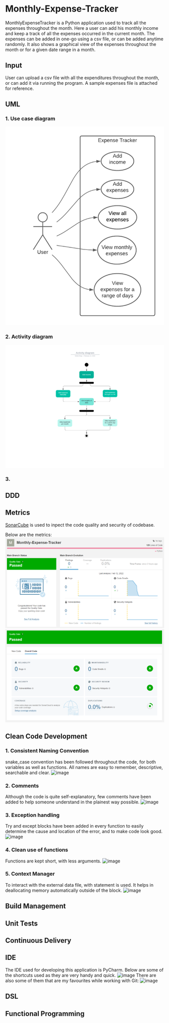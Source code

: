 # Monthly-Expense-Tracker
MonthlyExpenseTracker is a Python application used to track all the expenses throughout the month.
Here a user can add his monthly income and keep a track of all the expenses occurred in the current month.
The expenses can be added in one-go using a csv file, or can be added anytime randomly.
It also shows a graphical view of the expenses throughout the month or for a given date range in a month.

## Input
User can upload a csv file with all the expenditures throughout the month, or can add it via running the program.
A sample expenses file is attached for reference.

## UML
### 1. Use case diagram
![This is an image](https://github.com/NiloBaig/Monthly-Expense-Tracker/blob/main/Use%20case%20diagram.png)

### 2. Activity diagram
![This is an image](https://github.com/NiloBaig/Monthly-Expense-Tracker/blob/main/Activity%20diagram.png)

### 3.

## DDD
## Metrics
[SonarCube](https://sonarcloud.io/project/overview?id=NiloBaig_Monthly-Expense-Tracker) is used to inpect the code quality and security of codebase.

  Below are the metrics:
![This is an image](https://github.com/NiloBaig/Monthly-Expense-Tracker/blob/main/Sonarcube2.PNG)
![This is an image](https://github.com/NiloBaig/Monthly-Expense-Tracker/blob/main/Sonarcube1.PNG)

## Clean Code Development
### 1. Consistent Naming Convention
snake_case convention has been followed throughout the code, for both variables as well as functions. All names are easy to remember, descriptive, searchable and clear.
![image](https://user-images.githubusercontent.com/99265854/153726108-9f4e0f53-ffde-4d35-ab6a-fa110e04e745.png)
### 2. Comments
Although the code is quite self-explanatory, few comments have been added to help someone understand in the plainest way possible.
![image](https://user-images.githubusercontent.com/99265854/153726211-52e9b8b9-ceb0-405b-afff-7c4fe954240b.png)
### 3. Exception handling
Try and except blocks have been added in every function to easily determine the cause and location of the error, and to make code look good.
![image](https://user-images.githubusercontent.com/99265854/153726226-3faa820e-0867-456f-85ed-f21a454ceee4.png)
### 4. Clean use of functions
Functions are kept short, with less arguments.
![image](https://user-images.githubusercontent.com/99265854/153726243-ab9c9f36-676a-4b1a-81cf-d3e5465d44b3.png)
### 5. Context Manager
To interact with the external data file, with statement is used. It helps in deallocating memory automatically outside of the block.
![image](https://user-images.githubusercontent.com/99265854/153726281-4b767909-af21-43dc-9def-a83d2fd7ba14.png)
## Build Management
## Unit Tests
## Continuous Delivery
## IDE
The IDE used for developing this application is PyCharm. Below are some of the shortcuts used as they are very handy and quick.
![image](https://user-images.githubusercontent.com/99265854/153722374-307776e8-4d11-48ce-9ede-752d23aeb750.png)
There are also some of them that are my favourites while working with Git:
![image](https://user-images.githubusercontent.com/99265854/153722483-c16bae5e-df5d-4557-9617-8f205ea086c9.png)
## DSL
## Functional Programming
